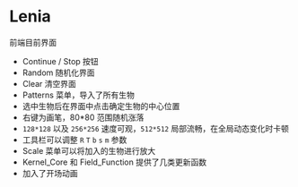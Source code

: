 # Lenia
前端目前界面
* Continue / Stop 按钮
* Random 随机化界面
* Clear 清空界面
* Patterns 菜单，导入了所有生物
* 选中生物后在界面中点击确定生物的中心位置
* 右键为画笔，80*80 范围随机涨落
* `128*128` 以及 `256*256` 速度可观，`512*512` 局部流畅，在全局动态变化时卡顿
* 工具栏可以调整 `R` `T` `b` `s` `m` 参数
* Scale 菜单可以将加入的生物进行放大
* Kernel_Core 和 Field_Function 提供了几类更新函数
* 加入了开场动画
